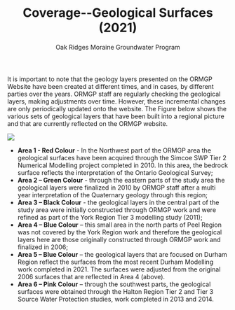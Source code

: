 ﻿---
title: Coverage--Geological Surfaces (2021)
author: Oak Ridges Moraine Groundwater Program
output: html_document
---


It is important to note that the geology layers presented on the ORMGP Website have been created at different times, and in cases, by different parties over the years.  ORMGP staff are regularly checking the geological layers, making adjustments over time. However, these incremental changes are only periodically updated onto the website. The Figure below shows the various sets of geological layers that have been built into a regional picture and that are currently reflected on the ORMGP website. 

![](fig/geolayers-sourcemap.png)

- **Area 1 - Red Colour** - In the Northwest part of the ORMGP area the geological surfaces have been acquired through the Simcoe SWP Tier 2 Numerical Modelling project completed in 2010. In this area, the bedrock surface reflects the interpretation of the Ontario Geological Survey;
- **Area 2 – Green Colour** - through the eastern parts of the study area the geological layers were finalized in 2010 by ORMGP staff after a multi year interpretation of the Quaternary geology through this region;
- **Area 3 – Black Colour** - the geological layers in the central part of the study area were initially constructed through ORMGP work and were refined as part of the York Region Tier 3 modelling study (2011);
- **Area 4 – Blue Colour** – this small area in the north parts of Peel Region was not covered by the York Region work and therefore the geological layers here are those originally constructed through ORMGP work and finalized in 2006;
- **Area 5 – Blue Colour** – the geological layers that are focused on Durham Region reflect the surfaces from the most recent Durham Modelling work completed in 2021.  The surfaces were adjusted from the original 2006 surfaces that are reflected in Area 4 (above).
- **Area 6 – Pink Colour** – through the southwest parts, the geological surfaces were obtained through the Halton Region Tier 2 and Tier 3 Source Water Protection studies, work completed in 2013 and 2014.